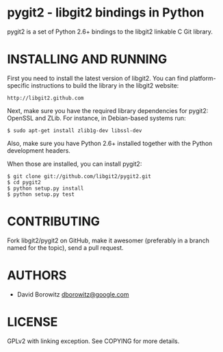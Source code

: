 pygit2 - libgit2 bindings in Python
=====================================

pygit2 is a set of Python 2.6+ bindings to the libgit2 linkable C Git library.

INSTALLING AND RUNNING
========================

First you need to install the latest version of libgit2. 
You can find platform-specific instructions to build the library in the libgit2 website:

	http://libgit2.github.com

Next, make sure you have the required library dependencies for pygit2: OpenSSL and ZLib.
For instance, in Debian-based systems run:

    $ sudo apt-get install zlib1g-dev libssl-dev

Also, make sure you have Python 2.6+ installed together with the Python development headers.

When those are installed, you can install pygit2:

    $ git clone git://github.com/libgit2/pygit2.git 
    $ cd pygit2
    $ python setup.py install
    $ python setup.py test

    
CONTRIBUTING
==============

Fork libgit2/pygit2 on GitHub, make it awesomer (preferably in a branch named
for the topic), send a pull request.


AUTHORS 
==============

* David Borowitz <dborowitz@google.com>

LICENSE
==============

GPLv2 with linking exception. See COPYING for more details.




